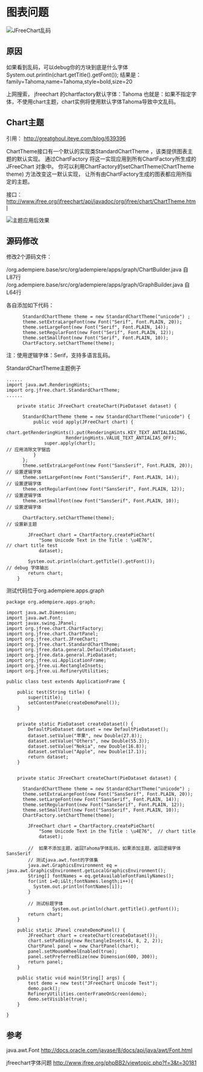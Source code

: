  图表问题
===

![JFreeChart乱码](http://static.oschina.net/uploads/space/2016/0509/194104_uphW_2720480.png)

原因
---

如果看到乱码，可以debug你的方块到底是什么字体
System.out.println(chart.getTitle().getFont()); 
结果是：family=Tahoma,name=Tahoma,style=bold,size=20

上网搜索， jfreechart 的chartfactory默认字体：Tahoma
也就是：如果不指定字体，不使用chart主题，chart实例将使用默认字体Tahoma导致中文乱码。

Chart主题
---

引用：
http://greatghoul.iteye.com/blog/639396

ChartTheme接口有一个默认的实现类StandardChartTheme ，该类提供图表主题的默认实现。
通过ChartFactory 将这一实现应用到所有ChartFactory所生成的JFreeChart 对象中。
你可以利用ChartFactory的setChartTheme(ChartTheme theme) 方法改变这一默认实现，
让所有由ChartFactory生成的图表都应用所指定的主题。

接口：
http://www.jfree.org/jfreechart/api/javadoc/org/jfree/chart/ChartTheme.html

![主题应用后效果](https://static.oschina.net/uploads/space/2018/0115/173441_fKiK_2720480.png)

源码修改
---

修改2个源码文件：

/org.adempiere.base/src/org/adempiere/apps/graph/ChartBuilder.java  自L87行
/org.adempiere.base/src/org/adempiere/apps/graph/GraphBuilder.java 自L64行

各自添加如下代码：

	      StandardChartTheme theme = new StandardChartTheme("unicode") ;  
	      theme.setExtraLargeFont(new Font("Serif", Font.PLAIN, 20));  
	      theme.setLargeFont(new Font("Serif", Font.PLAIN, 14));  
	      theme.setRegularFont(new Font("Serif", Font.PLAIN, 12));  
	      theme.setSmallFont(new Font("Serif", Font.PLAIN, 10)); 
	      ChartFactory.setChartTheme(theme);	

注：使用逻辑字体：Serif，支持多语言乱码。

StandardChartTheme主题例子

```
......
import java.awt.RenderingHints;
import org.jfree.chart.StandardChartTheme;
......

    private static JFreeChart createChart(PieDataset dataset) {
      
      StandardChartTheme theme = new StandardChartTheme("unicode") {  
          public void apply(JFreeChart chart) {  
              chart.getRenderingHints().put(RenderingHints.KEY_TEXT_ANTIALIASING,  
                      RenderingHints.VALUE_TEXT_ANTIALIAS_OFF);  
              super.apply(chart);                                          // 应用消除文字锯齿
          }  
      };  
      theme.setExtraLargeFont(new Font("SansSerif", Font.PLAIN, 20));    // 设置逻辑字体
      theme.setLargeFont(new Font("SansSerif", Font.PLAIN, 14));         // 设置逻辑字体
      theme.setRegularFont(new Font("SansSerif", Font.PLAIN, 12));       // 设置逻辑字体
      theme.setSmallFont(new Font("SansSerif", Font.PLAIN, 10));          // 设置逻辑字体

      ChartFactory.setChartTheme(theme);                                       // 设置新主题
      
        JFreeChart chart = ChartFactory.createPieChart(
            "Some Unicode Text in the Title : \u4E76",                   // chart title test
            dataset);

        System.out.println(chart.getTitle().getFont());                // debug 字体输出
        return chart;
    }
```

测试代码位于org.adempiere.apps.graph

```
package org.adempiere.apps.graph;

import java.awt.Dimension;
import java.awt.Font;
import javax.swing.JPanel;
import org.jfree.chart.ChartFactory;
import org.jfree.chart.ChartPanel;
import org.jfree.chart.JFreeChart;
import org.jfree.chart.StandardChartTheme;
import org.jfree.data.general.DefaultPieDataset;
import org.jfree.data.general.PieDataset;
import org.jfree.ui.ApplicationFrame;
import org.jfree.ui.RectangleInsets;
import org.jfree.ui.RefineryUtilities;

public class test extends ApplicationFrame {

    public test(String title) {
        super(title);
        setContentPane(createDemoPanel());
    }
     
    
    private static PieDataset createDataset() {
        DefaultPieDataset dataset = new DefaultPieDataset();
        dataset.setValue("苹果", new Double(27.8));
        dataset.setValue("Others", new Double(55.3));
        dataset.setValue("Nokia", new Double(16.8));
        dataset.setValue("Apple", new Double(17.1));
        return dataset;
    }
     
    
    private static JFreeChart createChart(PieDataset dataset) {
      
      StandardChartTheme theme = new StandardChartTheme("unicode") ;  
      theme.setExtraLargeFont(new Font("SansSerif", Font.PLAIN, 20));  
      theme.setLargeFont(new Font("SansSerif", Font.PLAIN, 14));  
      theme.setRegularFont(new Font("SansSerif", Font.PLAIN, 12));  
      theme.setSmallFont(new Font("SansSerif", Font.PLAIN, 10)); 
      ChartFactory.setChartTheme(theme);            
      
        JFreeChart chart = ChartFactory.createPieChart(
            "Some Unicode Text in the Title : \u4E76",  // chart title
            dataset);

        //  如果不添加主题，返回Tahoma字体乱码，如果添加主题，返回逻辑字体 SansSerif
        // 测试java.awt.font的字体集
        java.awt.GraphicsEnvironment eq = java.awt.GraphicsEnvironment.getLocalGraphicsEnvironment();
        String[] fontNames = eq.getAvailableFontFamilyNames(); 
        for(int i=0;i&lt;fontNames.length;i++){
          System.out.println(fontNames[i]); 
        }
        
        // 测试标题字体
                 System.out.println(chart.getTitle().getFont());       
        return chart;   
    }

    public static JPanel createDemoPanel() {
        JFreeChart chart = createChart(createDataset());
        chart.setPadding(new RectangleInsets(4, 8, 2, 2));
        ChartPanel panel = new ChartPanel(chart);
        panel.setMouseWheelEnabled(true);
        panel.setPreferredSize(new Dimension(600, 300));
        return panel;
    }

    public static void main(String[] args) {
        test demo = new test("JFreeChart Unicode Test");
        demo.pack();
        RefineryUtilities.centerFrameOnScreen(demo);
        demo.setVisible(true);
    }

}
```

参考
---

java.awt.Font
http://docs.oracle.com/javase/8/docs/api/java/awt/Font.html

jfreechart字体问题
http://www.jfree.org/phpBB2/viewtopic.php?f=3&t=30181

